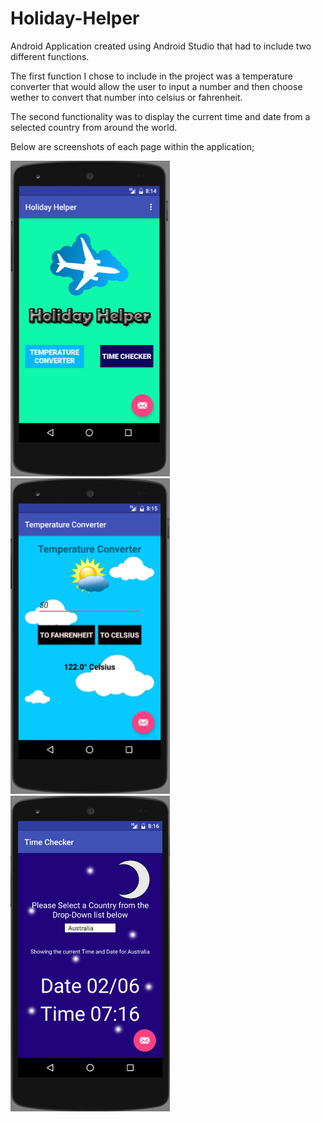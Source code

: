 # Holiday-Helper
Android Application created using Android Studio that had to include two different functions.

The first function I chose to include in the project was a temperature converter that would allow the user to input a number and then choose wether to convert that number into celsius or fahrenheit.

The second functionality was to display the current time and date from a selected country from around the world.

Below are screenshots of each page within the application;

<img src="/Project Screenshots/Screenshot 1.png" width="255px" height="505px" />
<img src="/Project Screenshots/Screenshot 2.png" width="255px" height="505px" />
<img src="/Project Screenshots/Screenshot 3.png" width="255px" height="505px" />

